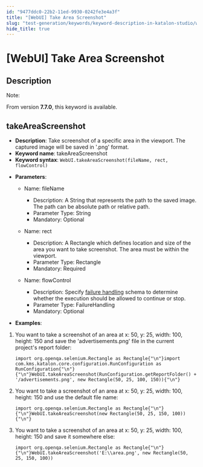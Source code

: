 ```yaml
---
id: "9477ddc0-22b2-11ed-9930-0242fe3e4a3f"
title: "[WebUI] Take Area Screenshot"
slug: "test-generation/keywords/keyword-description-in-katalon-studio/web-ui-keywords/webui-take-area-screenshot"
hide_title: true
---
```


# <a id="id_0" class="anchor_top_offset"/><a id="ariaid-title1" class="anchor_top_offset"/>[WebUI] Take Area Screenshot


## <a id="id_0__id" class="anchor_top_offset"/>Description

              
<div xmlns="http://www.w3.org/1999/xhtml" className="note note note_note"><span className="note__title">Note:</span> 
  <p className="p">From version <strong className="ph b">7.7.0</strong>, this keyword is
    available.</p>
</div>
      

## <a id="id_0__id_1" class="anchor_top_offset"/>takeAreaScreenshot

              
<ul xmlns="http://www.w3.org/1999/xhtml" className="ul"><li className="li">     <strong className="ph b">Description</strong>: Take screenshot of a specific     area in the viewport. The captured image will be saved in '.png'     format.</li><li className="li">     <strong className="ph b">Keyword name</strong>: takeAreaScreenshot</li><li className="li">     <strong className="ph b">Keyword syntax</strong>:     <code className="ph codeph">WebUI.takeAreaScreenshot(fileName, rect, flowControl)</code>   </li><li className="li">     <p className="p">       <strong className="ph b">Parameters</strong>:</p>     <ul className="ul"><li className="li">         <p className="p">Name: fileName</p>         <ul className="ul"><li className="li">Description: A String that represents the path to the saved             image. The path can be absolute path or relative path.</li><li className="li">Parameter Type: String</li><li className="li">Mandatory: Optional</li></ul>       </li><li className="li">         <p className="p">Name: rect</p>         <ul className="ul"><li className="li">Description: A Rectangle which defines location and size of the             area you want to take screenshot. The area must be within the             viewport.</li><li className="li">Parameter Type: Rectangle</li><li className="li">Mandatory: Required</li></ul>       </li><li className="li">         <p className="p">Name: flowControl</p>         <ul className="ul"><li className="li">Description: Specify <a className="xref" href="/test-maintenance/configure-failure-handling-settings-in-katalon-studio">failure handling</a>             schema to determine whether the execution should be allowed to             continue or stop.</li><li className="li">Parameter Type: FailureHandling</li><li className="li">Mandatory: Optional</li></ul>       </li></ul>   </li><li className="li">     <p className="p">       <strong className="ph b">Examples</strong>:</p>   </li></ul> 
      
<ol xmlns="http://www.w3.org/1999/xhtml" className="ol"><li className="li">You want to take a screenshot of an area at x: 50, y: 25,     width: 100, height: 150 and save the 'advertisements.png' file in     the current project's report folder:<pre className="pre codeblock"><code>import org.openqa.selenium.Rectangle as Rectangle{"\n"}import com.kms.katalon.core.configuration.RunConfiguration as RunConfiguration{"\n"}{"\n"}WebUI.takeAreaScreenshot(RunConfiguration.getReportFolder() + '/advertisements.png', new Rectangle(50, 25, 100, 150)){"\n"}</code></pre></li><li className="li">You want to take a screenshot of an area at x: 50, y: 25,     width: 100, height: 150 and use the default file name:<pre className="pre codeblock"><code>import org.openqa.selenium.Rectangle as Rectangle{"\n"}{"\n"}WebUI.takeAreaScreenshot(new Rectangle(50, 25, 150, 100)){"\n"}</code></pre></li><li className="li">You want to take a screenshot of an area at x: 50, y: 25,     width: 100, height: 150 and save it somewhere else:<pre className="pre codeblock"><code>import org.openqa.selenium.Rectangle as Rectangle{"\n"}{"\n"}WebUI.takeAreaScreenshot('E:\\area.png', new Rectangle(50, 25, 150, 100))</code></pre></li></ol> 
                                                                              
